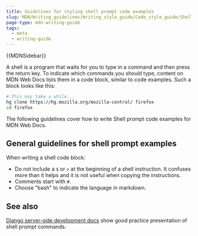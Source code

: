 ```yaml
---
title: Guidelines for styling shell prompt code examples
slug: MDN/Writing_guidelines/Writing_style_guide/Code_style_guide/Shell
page-type: mdn-writing-guide
tags:
  - meta
  - writing-guide
---
```

{{MDNSidebar}}

A shell is a program that waits for you to type in a command and then press the return key. To indicate which commands you should type, content on MDN Web Docs lists them in a code block, similar to code examples. Such a block looks like this:

```bash example-good
# This may take a while...
hg clone https://hg.mozilla.org/mozilla-central/ firefox
cd firefox
```

The following guidelines cover how to write Shell prompt code examples for MDN Web Docs.

## General guidelines for shell prompt examples

When writing a shell code block:

- Do not include a `$` or `>` at the beginning of a shell instruction. It confuses more than it helps and it is not useful when copying the instructions.
- Comments start with `#`.
- Choose "bash" to indicate the language in markdown.

## See also

[Django server-side development docs](/en-US/docs/Learn/Server-side/Django) show good practice presentation of shell prompt commands.
